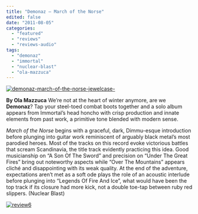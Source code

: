 ```yaml
---
title: "Demonaz – March of the Norse"
edited: false
date: "2011-08-05"
categories:
  - "featured"
  - "reviews"
  - "reviews-audio"
tags:
  - "demonaz"
  - "immortal"
  - "nuclear-blast"
  - "ola-mazzuca"
---
```


[![](http://www.hellbound.ca/wp-content/uploads/2011/06/demonaz-march-of-the-norse-jewelcase-.jpg "demonaz-march-of-the-norse-jewelcase-")](http://www.hellbound.ca/wp-content/uploads/2011/06/demonaz-march-of-the-norse-jewelcase-.jpg)

**By Ola Mazzuca** We’re not at the heart of winter anymore, are we **Demonaz**? Tap your steel-toed combat boots together and a solo album appears from Immortal’s head honcho with crisp production and innate elements from past work, a primitive tone blended with modern sense.

_March of the Norse_ begins with a graceful, dark, Dimmu-esque introduction before plunging into guitar work reminiscent of arguably black metal’s most parodied heroes. Most of the tracks on this record evoke victorious battles that scream Scandinavia, the title track evidently practicing this idea. Good musicianship on “A Son Of The Sword” and precision on “Under The Great Fires” bring out noteworthy aspects while “Over The Mountains” appears cliché and disappointing with its weak quality. At the end of the adventure, expectations aren’t met as a soft ode plays the role of an acoustic interlude before plunging into “Legends Of Fire And Ice”, what would have been the top track if its closure had more kick, not a double toe-tap between ruby red slippers. (Nuclear Blast)

[![](http://www.hellbound.ca/wp-content/uploads/2009/08/review6.png "review6")](http://www.hellbound.ca/wp-content/uploads/2009/08/review6.png)
